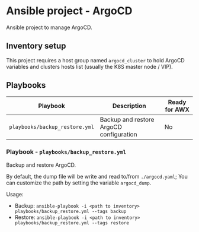 # Ansible project - ArgoCD

Ansible project to manage ArgoCD.

## Inventory setup

This project requires a host group named `argocd_cluster` to hold ArgoCD variables and clusters hosts list (usually the K8S master node / VIP).

## Playbooks

| Playbook                       | Description                             | Ready for AWX |
|--------------------------------|-----------------------------------------|---------------|
| `playbooks/backup_restore.yml` | Backup and restore ArgoCD configuration | No            |

### Playbook - `playbooks/backup_restore.yml`

Backup and restore ArgoCD.

By default, the dump file will be write and read to/from `./argocd.yaml`; You can customize the path by setting the variable `argocd_dump`.

Usage:

* Backup: `ansible-playbook -i <path to inventory> playbooks/backup_restore.yml --tags backup`
* Restore: `ansible-playbook -i <path to inventory> playbooks/backup_restore.yml --tags restore`
